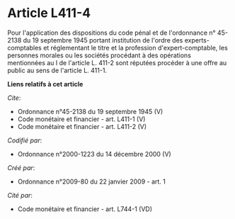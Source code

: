 # Article L411-4

Pour l'application des dispositions du code pénal et de l'ordonnance n° 45-2138 du 19 septembre 1945 portant institution de
l'ordre des experts-comptables et réglementant le titre et la profession d'expert-comptable, les personnes morales ou les
sociétés procédant à des opérations mentionnées au I de l'article L. 411-2 sont réputées procéder à une offre au public au
sens de l'article L. 411-1.

**Liens relatifs à cet article**

_Cite_:

  - Ordonnance n°45-2138 du 19 septembre 1945 (V)
  - Code monétaire et financier - art. L411-1 (V)
  - Code monétaire et financier - art. L411-2 (V)

_Codifié par_:

  - Ordonnance n°2000-1223 du 14 décembre 2000 (V)

_Créé par_:

  - Ordonnance n°2009-80 du 22 janvier 2009 - art. 1

_Cité par_:

  - Code monétaire et financier - art. L744-1 (VD)
